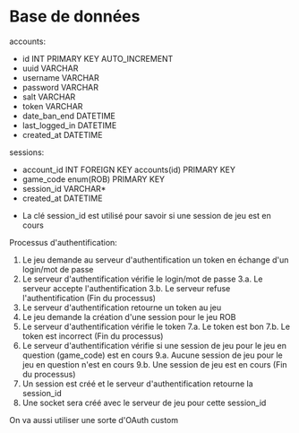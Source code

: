 # Base de données
accounts:
 - id INT PRIMARY KEY AUTO_INCREMENT
 - uuid VARCHAR
 - username VARCHAR
 - password VARCHAR
 - salt VARCHAR
 - token VARCHAR
 - date_ban_end DATETIME
 - last_logged_in DATETIME
 - created_at DATETIME
 
sessions:
 - account_id INT FOREIGN KEY accounts(id) PRIMARY KEY
 - game_code enum(ROB) PRIMARY KEY
 - session_id VARCHAR*
 - created_at DATETIME
 
* La clé session_id est utilisé pour savoir si une session de jeu est en cours

Processus d'authentification:
1. Le jeu demande au serveur d'authentification un token en échange d'un login/mot de passe
2. Le serveur d'authentification vérifie le login/mot de passe
3.a. Le serveur accepte l'authentification
3.b. Le serveur refuse l'authentification (Fin du processus)
4. Le serveur d'authentification retourne un token au jeu
5. Le jeu demande la création d'une session pour le jeu ROB
6. Le serveur d'authentification vérifie le token
7.a. Le token est bon
7.b. Le token est incorrect (Fin du processus)
8. Le serveur d'authentification vérifie si une session de jeu pour le jeu en question (game_code) est en cours
9.a. Aucune session de jeu pour le jeu en question n'est en cours
9.b. Une session de jeu est en cours (Fin du processus)
10. Un session est créé et le serveur d'authentification retourne la session_id
11. Une socket sera créé avec le serveur de jeu pour cette session_id

On va aussi utiliser une sorte d'OAuth custom